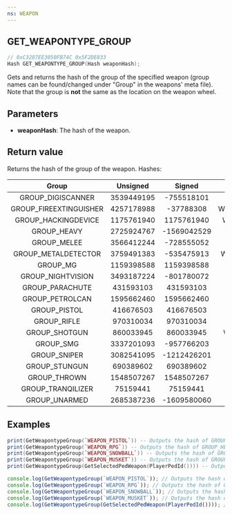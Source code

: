```yaml
---
ns: WEAPON
---
```

## GET_WEAPONTYPE_GROUP

```c
// 0xC3287EE3050FB74C 0x5F2DE833
Hash GET_WEAPONTYPE_GROUP(Hash weaponHash);
```

Gets and returns the hash of the group of the specified weapon (group names can be found/changed under "Group" in the weapons' meta file).
Note that the group is **not** the same as the location on the weapon wheel.

## Parameters
* **weaponHash**: The hash of the weapon.

## Return value

Returns the hash of the group of the weapon. Hashes:

| Group                  | Unsigned   | Signed      | Example                 |
|:----------------------:|:----------:|:-----------:|:-----------------------:|
| GROUP_DIGISCANNER      | 3539449195 | -755518101  | WEAPON_DIGISCANNER      |
| GROUP_FIREEXTINGUISHER | 4257178988 | -37788308   | WEAPON_FIREEXTINGUISHER |
| GROUP_HACKINGDEVICE    | 1175761940 | 1175761940  | WEAPON_HACKINGDEVICE    |
| GROUP_HEAVY            | 2725924767 | -1569042529 | WEAPON_RPG              |
| GROUP_MELEE            | 3566412244 | -728555052  | WEAPON_BAT              |
| GROUP_METALDETECTOR    | 3759491383 | -535475913  | WEAPON_METALDETECTOR    |
| GROUP_MG               | 1159398588 | 1159398588  | WEAPON_COMBATMG         |
| GROUP_NIGHTVISION      | 3493187224 | -801780072  | GADGET_NIGHTVISION      |
| GROUP_PARACHUTE        | 431593103  | 431593103   | GADGET_PARACHUTE        |
| GROUP_PETROLCAN        | 1595662460 | 1595662460  | WEAPON_PETROLCAN        |
| GROUP_PISTOL           | 416676503  | 416676503   | WEAPON_PISTOL           |
| GROUP_RIFLE            | 970310034  | 970310034   | WEAPON_ASSAULTRIFLE     |
| GROUP_SHOTGUN          | 860033945  | 860033945   | WEAPON_PUMPSHOTGUN      |
| GROUP_SMG              | 3337201093 | -957766203  | WEAPON_MICROSMG         |
| GROUP_SNIPER           | 3082541095 | -1212426201 | WEAPON_SNIPERRIFLE      |
| GROUP_STUNGUN          | 690389602  | 690389602   | WEAPON_STUNGUN          |
| GROUP_THROWN           | 1548507267 | 1548507267  | WEAPON_SNOWBALL         |
| GROUP_TRANQILIZER      | 75159441   | 75159441    | WEAPON_TRANQUILIZER     |
| GROUP_UNARMED          | 2685387236 | -1609580060 | WEAPON_UNARMED          |

## Examples
```lua
print(GetWeapontypeGroup(`WEAPON_PISTOL`)) -- Outputs the hash of GROUP_PISTOL
print(GetWeapontypeGroup(`WEAPON_RPG`)) -- Outputs the hash of GROUP_HEAVY
print(GetWeapontypeGroup(`WEAPON_SNOWBALL`)) -- Outputs the hash of GROUP_THROWN
print(GetWeapontypeGroup(`WEAPON_MUSKET`)) -- Outputs the hash of GROUP_SNIPER
print(GetWeapontypeGroup(GetSelectedPedWeapon(PlayerPedId()))) -- Outputs the hash of the currently selected weapon
```

```js
console.log(GetWeapontypeGroup(`WEAPON_PISTOL`)); // Outputs the hash of GROUP_PISTOL
console.log(GetWeapontypeGroup(`WEAPON_RPG`)); // Outputs the hash of GROUP_HEAVY
console.log(GetWeapontypeGroup(`WEAPON_SNOWBALL`)); // Outputs the hash of GROUP_THROWN
console.log(GetWeapontypeGroup(`WEAPON_MUSKET`)); // Outputs the hash of GROUP_SNIPER
console.log(GetWeapontypeGroup(GetSelectedPedWeapon(PlayerPedId()))); // Outputs the hash of the currently selected weapon
```